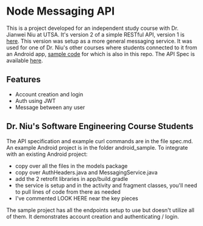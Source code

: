 # Node Messaging API

This is a project developed for an independent study course with Dr. Jianwei Niu at UTSA. It's version 2 of a simple RESTful API, version 1 is [here](https://github.com/shawnmaten/node-bank-ticket-api). This version was setup as a more general messaging service. It was used for one of Dr. Niu's other courses where students connected to it from an Android app, [sample code](/android_sample) for which is also in this repo. The API Spec is available [here](/spec.md).

## Features
- Account creation and login
- Auth using JWT
- Message between any user

## Dr. Niu's Software Engineering Course Students
The API specification and example curl commands are in the file spec.md. An example Android project is in the folder android_sample. To integrate with an existing Android project:
- copy over all the files in the models package
- copy over AuthHeaders.java and MessagingService.java
- add the 2 retrofit libraries in app/build.gradle
- the service is setup and in the activity and fragment classes, you'll need to pull lines of code from there as needed
- I've commented LOOK HERE near the key pieces

The sample project has all the endpoints setup to use but doesn't utilize all of them. It demonstrates account creation and authenticating / login.
